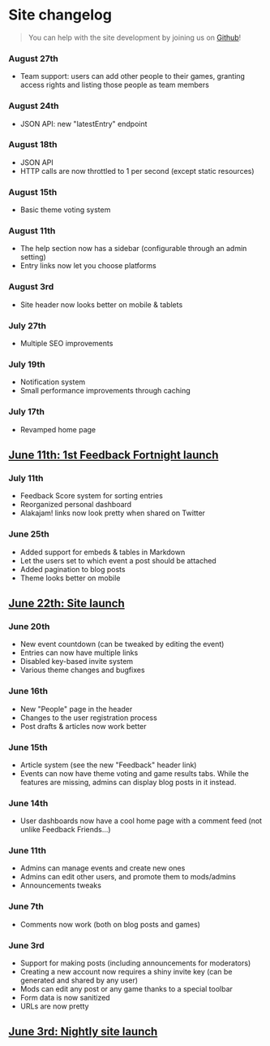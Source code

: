 # Site changelog

> You can help with the site development by joining us on [Github](https://github.com/mkalam-alami/alakajam)!

### August 27th

* Team support: users can add other people to their games, granting access rights and listing those people as team members

### August 24th

* JSON API: new "latestEntry" endpoint

### August 18th

* JSON API
* HTTP calls are now throttled to 1 per second (except static resources)

### August 15th

* Basic theme voting system

### August 11th

* The help section now has a sidebar (configurable through an admin setting)
* Entry links now let you choose platforms

### August 3rd

* Site header now looks better on mobile & tablets

### July 27th

* Multiple SEO improvements

### July 19th

* Notification system
* Small performance improvements through caching

### July 17th

* Revamped home page

## [June 11th: 1st Feedback Fortnight launch](https://alakajam.com/post/5/introducing-feedback-fortnight)

### July 11th

* Feedback Score system for sorting entries
* Reorganized personal dashboard
* Alakajam! links now look pretty when shared on Twitter

### June 25th

* Added support for embeds & tables in Markdown
* Let the users set to which event a post should be attached
* Added pagination to blog posts
* Theme looks better on mobile

## [June 22th: Site launch](https://alakajam.com/post/2/welcome-to-alakajam)

### June 20th

* New event countdown (can be tweaked by editing the event)
* Entries can now have multiple links
* Disabled key-based invite system
* Various theme changes and bugfixes

### June 16th

* New "People" page in the header
* Changes to the user registration process
* Post drafts & articles now work better

### June 15th

* Article system (see the new "Feedback" header link)
* Events can now have theme voting and game results tabs. While the features are missing, admins can display blog posts in it instead.

### June 14th

* User dashboards now have a cool home page with a comment feed (not unlike Feedback Friends...)

### June 11th

* Admins can manage events and create new ones
* Admins can edit other users, and promote them to mods/admins
* Announcements tweaks

### June 7th

* Comments now work (both on blog posts and games)

### June 3rd

* Support for making posts (including announcements for moderators)
* Creating a new account now requires a shiny invite key (can be generated and shared by any user)
* Mods can edit any post or any game thanks to a special toolbar
* Form data is now sanitized
* URLs are now pretty

## [June 3rd: Nightly site launch](http://nightly.alakajam.com)

